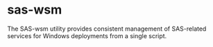 # sas-wsm
The SAS-wsm utility provides consistent management of SAS-related services for Windows deployments from a single script. 
